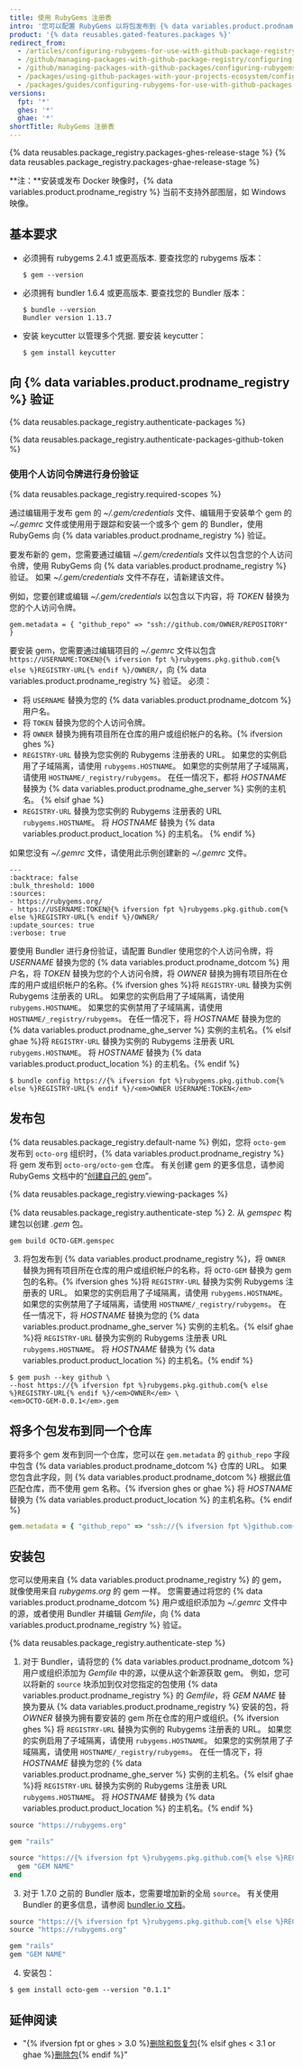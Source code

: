 ```yaml
---
title: 使用 RubyGems 注册表
intro: '您可以配置 RubyGems 以将包发布到 {% data variables.product.prodname_registry %} 并将存储在 {% data variables.product.prodname_registry %} 上的包用作带 Bundler 的 Ruby 项目中的依赖项。'
product: '{% data reusables.gated-features.packages %}'
redirect_from:
  - /articles/configuring-rubygems-for-use-with-github-package-registry
  - /github/managing-packages-with-github-package-registry/configuring-rubygems-for-use-with-github-package-registry
  - /github/managing-packages-with-github-packages/configuring-rubygems-for-use-with-github-packages
  - /packages/using-github-packages-with-your-projects-ecosystem/configuring-rubygems-for-use-with-github-packages
  - /packages/guides/configuring-rubygems-for-use-with-github-packages
versions:
  fpt: '*'
  ghes: '*'
  ghae: '*'
shortTitle: RubyGems 注册表
---
```


{% data reusables.package_registry.packages-ghes-release-stage %}
{% data reusables.package_registry.packages-ghae-release-stage %}

**注：**安装或发布 Docker 映像时，{% data variables.product.prodname_registry %} 当前不支持外部图层，如 Windows 映像。

## 基本要求

- 必须拥有 rubygems 2.4.1 或更高版本. 要查找您的 rubygems 版本：

  ```shell
  $ gem --version
  ```

- 必须拥有 bundler 1.6.4 或更高版本. 要查找您的 Bundler 版本：

  ```shell
  $ bundle --version
  Bundler version 1.13.7
  ```

- 安装 keycutter 以管理多个凭据. 要安装 keycutter：

  ```shell
  $ gem install keycutter
  ```

## 向 {% data variables.product.prodname_registry %} 验证

{% data reusables.package_registry.authenticate-packages %}

{% data reusables.package_registry.authenticate-packages-github-token %}

### 使用个人访问令牌进行身份验证

{% data reusables.package_registry.required-scopes %}

通过编辑用于发布 gem 的 *~/.gem/credentials* 文件、编辑用于安装单个 gem 的 *~/.gemrc* 文件或使用用于跟踪和安装一个或多个 gem 的 Bundler，使用 RubyGems 向 {% data variables.product.prodname_registry %} 验证。

要发布新的 gem，您需要通过编辑 *~/.gem/credentials* 文件以包含您的个人访问令牌，使用 RubyGems 向 {% data variables.product.prodname_registry %} 验证。  如果 *~/.gem/credentials* 文件不存在，请新建该文件。

例如，您要创建或编辑 *~/.gem/credentials* 以包含以下内容，将 *TOKEN* 替换为您的个人访问令牌。

```shell
gem.metadata = { "github_repo" => "ssh://github.com/OWNER/REPOSITORY" }
```

要安装 gem，您需要通过编辑项目的 *~/.gemrc* 文件以包含 `https://USERNAME:TOKEN@{% ifversion fpt %}rubygems.pkg.github.com{% else %}REGISTRY-URL{% endif %}/OWNER/`，向 {% data variables.product.prodname_registry %} 验证。 必须：
  - 将 `USERNAME` 替换为您的 {% data variables.product.prodname_dotcom %} 用户名。
  - 将 `TOKEN` 替换为您的个人访问令牌。
  - 将 `OWNER` 替换为拥有项目所在仓库的用户或组织帐户的名称。{% ifversion ghes %}
  - `REGISTRY-URL` 替换为您实例的 Rubygems 注册表的 URL。 如果您的实例启用了子域隔离，请使用 `rubygems.HOSTNAME`。 如果您的实例禁用了子域隔离，请使用 `HOSTNAME/_registry/rubygems`。 在任一情况下，都将 *HOSTNAME* 替换为 {% data variables.product.prodname_ghe_server %} 实例的主机名。
{% elsif ghae %}
  - `REGISTRY-URL` 替换为您实例的 Rubygems 注册表的 URL `rubygems.HOSTNAME`。 将 *HOSTNAME* 替换为 {% data variables.product.product_location %} 的主机名。
{% endif %}

如果您没有 *~/.gemrc* 文件，请使用此示例创建新的 *~/.gemrc* 文件。

```shell
---
:backtrace: false
:bulk_threshold: 1000
:sources:
- https://rubygems.org/
- https://USERNAME:TOKEN@{% ifversion fpt %}rubygems.pkg.github.com{% else %}REGISTRY-URL{% endif %}/OWNER/
:update_sources: true
:verbose: true  

```

要使用 Bundler 进行身份验证，请配置 Bundler 使用您的个人访问令牌，将 *USERNAME* 替换为您的 {% data variables.product.prodname_dotcom %} 用户名，将 *TOKEN* 替换为您的个人访问令牌，将 *OWNER* 替换为拥有项目所在仓库的用户或组织帐户的名称。{% ifversion ghes %}将 `REGISTRY-URL` 替换为实例 Rubygems 注册表的 URL。 如果您的实例启用了子域隔离，请使用 `rubygems.HOSTNAME`。 如果您的实例禁用了子域隔离，请使用 `HOSTNAME/_registry/rubygems`。 在任一情况下，将 *HOSTNAME* 替换为您的 {% data variables.product.prodname_ghe_server %} 实例的主机名。{% elsif ghae %}将 `REGISTRY-URL` 替换为实例的 Rubygems 注册表 URL `rubygems.HOSTNAME`。 将 *HOSTNAME* 替换为 {% data variables.product.product_location %} 的主机名。{% endif %}

```shell
$ bundle config https://{% ifversion fpt %}rubygems.pkg.github.com{% else %}REGISTRY-URL{% endif %}/<em>OWNER USERNAME:TOKEN</em>
```

## 发布包

{% data reusables.package_registry.default-name %} 例如，您将 `octo-gem` 发布到 `octo-org` 组织时，{% data variables.product.prodname_registry %} 将 gem 发布到 `octo-org/octo-gem` 仓库。 有关创建 gem 的更多信息，请参阅 RubyGems 文档中的“[创建自己的 gem](http://guides.rubygems.org/make-your-own-gem/)”。

{% data reusables.package_registry.viewing-packages %}

{% data reusables.package_registry.authenticate-step %}
2. 从 *gemspec* 构建包以创建 *.gem* 包。
  ```shell
  gem build OCTO-GEM.gemspec
  ```
3. 将包发布到 {% data variables.product.prodname_registry %}，将 `OWNER` 替换为拥有项目所在仓库的用户或组织帐户的名称，将 `OCTO-GEM` 替换为 gem 包的名称。{% ifversion ghes %}将 `REGISTRY-URL` 替换为实例 Rubygems 注册表的 URL。 如果您的实例启用了子域隔离，请使用 `rubygems.HOSTNAME`。 如果您的实例禁用了子域隔离，请使用 `HOSTNAME/_registry/rubygems`。 在任一情况下，将 *HOSTNAME* 替换为您的 {% data variables.product.prodname_ghe_server %} 实例的主机名。{% elsif ghae %}将 `REGISTRY-URL` 替换为实例的 Rubygems 注册表 URL `rubygems.HOSTNAME`。 将 *HOSTNAME* 替换为 {% data variables.product.product_location %} 的主机名。{% endif %}

  ```shell
  $ gem push --key github \
  --host https://{% ifversion fpt %}rubygems.pkg.github.com{% else %}REGISTRY-URL{% endif %}/<em>OWNER</em> \
  <em>OCTO-GEM-0.0.1</em>.gem
  ```

## 将多个包发布到同一个仓库

要将多个 gem 发布到同一个仓库，您可以在 `gem.metadata` 的 `github_repo` 字段中包含 {% data variables.product.prodname_dotcom %} 仓库的 URL。 如果您包含此字段，则 {% data variables.product.prodname_dotcom %} 根据此值匹配仓库，而不使用 gem 名称。{% ifversion ghes or ghae %} 将 *HOSTNAME* 替换为 {% data variables.product.product_location %} 的主机名称。{% endif %}

```ruby
gem.metadata = { "github_repo" => "ssh://{% ifversion fpt %}github.com{% else %}HOSTNAME{% endif %}/OWNER/REPOSITORY" }
```

## 安装包

您可以使用来自 {% data variables.product.prodname_registry %} 的 gem，就像使用来自 *rubygems.org* 的 gem 一样。 您需要通过将您的 {% data variables.product.prodname_dotcom %} 用户或组织添加为 *~/.gemrc* 文件中的源，或者使用 Bundler 并编辑 *Gemfile*，向 {% data variables.product.prodname_registry %} 验证。

{% data reusables.package_registry.authenticate-step %}
1. 对于 Bundler，请将您的 {% data variables.product.prodname_dotcom %} 用户或组织添加为 *Gemfile* 中的源，以便从这个新源获取 gem。 例如，您可以将新的 `source` 块添加到仅对您指定的包使用 {% data variables.product.prodname_registry %} 的 *Gemfile*，将 *GEM NAME* 替换为要从 {% data variables.product.prodname_registry %} 安装的包，将 *OWNER* 替换为拥有要安装的 gem 所在仓库的用户或组织。{% ifversion ghes %} 将 `REGISTRY-URL` 替换为实例的 Rubygems 注册表的 URL。 如果您的实例启用了子域隔离，请使用 `rubygems.HOSTNAME`。 如果您的实例禁用了子域隔离，请使用 `HOSTNAME/_registry/rubygems`。 在任一情况下，将 *HOSTNAME* 替换为您的 {% data variables.product.prodname_ghe_server %} 实例的主机名。{% elsif ghae %}将 `REGISTRY-URL` 替换为实例的 Rubygems 注册表 URL `rubygems.HOSTNAME`。 将 *HOSTNAME* 替换为 {% data variables.product.product_location %} 的主机名。{% endif %}

  ```ruby
  source "https://rubygems.org"

  gem "rails"

  source "https://{% ifversion fpt %}rubygems.pkg.github.com{% else %}REGISTRY-URL{% endif %}/OWNER" do
    gem "GEM NAME"
  end
  ```

3. 对于 1.7.0 之前的 Bundler 版本，您需要增加新的全局 `source`。 有关使用 Bundler 的更多信息，请参阅 [bundler.io 文档](http://bundler.io/v1.5/gemfile.html)。

  ```ruby
  source "https://{% ifversion fpt %}rubygems.pkg.github.com{% else %}REGISTRY-URL{% endif %}/OWNER"
  source "https://rubygems.org"

  gem "rails"
  gem "GEM NAME"
  ```

4. 安装包：
  ```shell
  $ gem install octo-gem --version "0.1.1"
  ```

## 延伸阅读

- "{% ifversion fpt or ghes > 3.0 %}[删除和恢复包](/packages/learn-github-packages/deleting-and-restoring-a-package){% elsif ghes < 3.1 or ghae %}[删除包](/packages/learn-github-packages/deleting-a-package){% endif %}"
